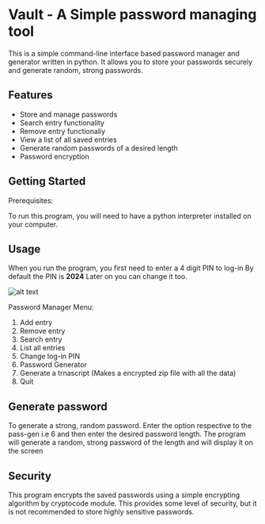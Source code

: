 # Vault - A Simple password managing tool

This is a simple command-line interface based password manager and generator written in python.
It allows you to store your passwords securely and generate random, strong passwords.

## Features

- Store and manage passwords
- Search entry functionality
- Remove entry functionaliy
- View a list of all saved entries
- Generate random passwords of a desired length
- Password encryption

## Getting Started

Prerequisites:

To run this program, you will need to have a python interpreter installed on your computer.

## Usage

When you run the program, you first need to enter a 4 digit PIN to log-in
By default the PIN is **2024**
Later on you can change it too.

![alt text](https://media.discordapp.net/attachments/838249083571142756/1216008087714926643/image.png?ex=65fed2c8&is=65ec5dc8&hm=9f05e8bc37e288326f8d0e03e3e2d3c224b4ca0e2dad0b367daf3e574faf75fc&=&format=webp&quality=lossless&width=1012&height=486)

Password Manager Menu:

1.  Add entry
2.  Remove entry
3.  Search entry
4.  List all entries
5.  Change log-in PIN
6.  Password Generator
7.  Generate a trnascript (Makes a encrypted zip file with all the data)
8.  Quit

## Generate password

To generate a strong, random password. Enter the option respective to the pass-gen i.e 6 and then enter the desired password length. The program will generate a random, strong password of the length and will display it on the screen

## Security

This program encrypts the saved passwords using a simple encrypting algorithm by cryptocode module. This provides some level of security, but it is not recommended to store highly sensitive passwords.

